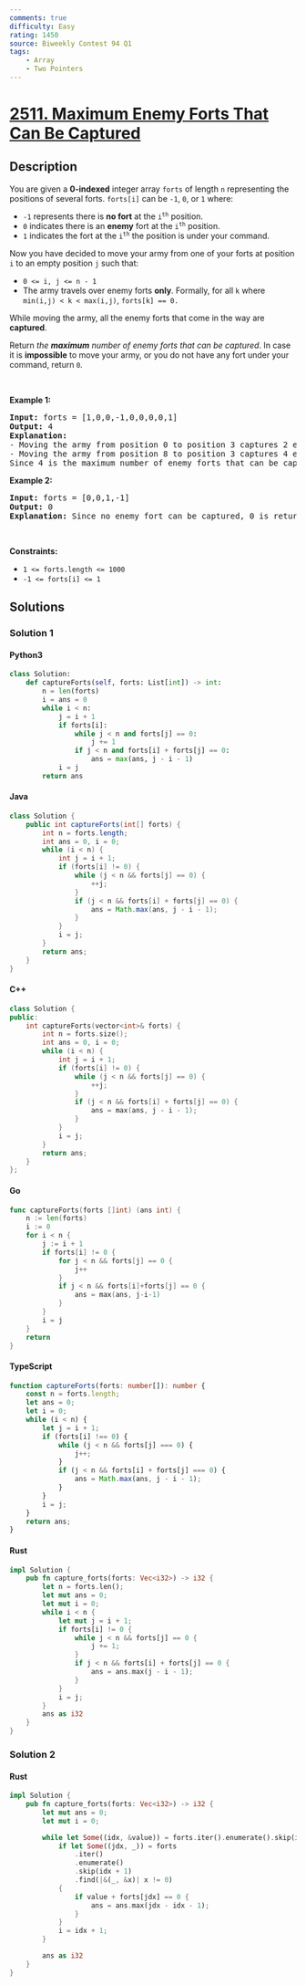 ```yaml
---
comments: true
difficulty: Easy
rating: 1450
source: Biweekly Contest 94 Q1
tags:
    - Array
    - Two Pointers
---
```


<!-- problem:start -->

# [2511. Maximum Enemy Forts That Can Be Captured](https://leetcode.com/problems/maximum-enemy-forts-that-can-be-captured)

## Description

<!-- description:start -->

<p>You are given a <strong>0-indexed</strong> integer array <code>forts</code> of length <code>n</code> representing the positions of several forts. <code>forts[i]</code> can be <code>-1</code>, <code>0</code>, or <code>1</code> where:</p>

<ul>
	<li><code>-1</code> represents there is <strong>no fort</strong> at the <code>i<sup>th</sup></code> position.</li>
	<li><code>0</code> indicates there is an <strong>enemy</strong> fort at the <code>i<sup>th</sup></code> position.</li>
	<li><code>1</code> indicates the fort at the <code>i<sup>th</sup></code> the position is under your command.</li>
</ul>

<p>Now you have decided to move your army from one of your forts at position <code>i</code> to an empty position <code>j</code> such that:</p>

<ul>
	<li><code>0 &lt;= i, j &lt;= n - 1</code></li>
	<li>The army travels over enemy forts <strong>only</strong>. Formally, for all <code>k</code> where <code>min(i,j) &lt; k &lt; max(i,j)</code>, <code>forts[k] == 0.</code></li>
</ul>

<p>While moving the army, all the enemy forts that come in the way are <strong>captured</strong>.</p>

<p>Return<em> the <strong>maximum</strong> number of enemy forts that can be captured</em>. In case it is <strong>impossible</strong> to move your army, or you do not have any fort under your command, return <code>0</code><em>.</em></p>

<p>&nbsp;</p>
<p><strong class="example">Example 1:</strong></p>

<pre>
<strong>Input:</strong> forts = [1,0,0,-1,0,0,0,0,1]
<strong>Output:</strong> 4
<strong>Explanation:</strong>
- Moving the army from position 0 to position 3 captures 2 enemy forts, at 1 and 2.
- Moving the army from position 8 to position 3 captures 4 enemy forts.
Since 4 is the maximum number of enemy forts that can be captured, we return 4.
</pre>

<p><strong class="example">Example 2:</strong></p>

<pre>
<strong>Input:</strong> forts = [0,0,1,-1]
<strong>Output:</strong> 0
<strong>Explanation:</strong> Since no enemy fort can be captured, 0 is returned.
</pre>

<p>&nbsp;</p>
<p><strong>Constraints:</strong></p>

<ul>
	<li><code>1 &lt;= forts.length &lt;= 1000</code></li>
	<li><code>-1 &lt;= forts[i] &lt;= 1</code></li>
</ul>

<!-- description:end -->

## Solutions

<!-- solution:start -->

### Solution 1

<!-- tabs:start -->

#### Python3

```python
class Solution:
    def captureForts(self, forts: List[int]) -> int:
        n = len(forts)
        i = ans = 0
        while i < n:
            j = i + 1
            if forts[i]:
                while j < n and forts[j] == 0:
                    j += 1
                if j < n and forts[i] + forts[j] == 0:
                    ans = max(ans, j - i - 1)
            i = j
        return ans
```

#### Java

```java
class Solution {
    public int captureForts(int[] forts) {
        int n = forts.length;
        int ans = 0, i = 0;
        while (i < n) {
            int j = i + 1;
            if (forts[i] != 0) {
                while (j < n && forts[j] == 0) {
                    ++j;
                }
                if (j < n && forts[i] + forts[j] == 0) {
                    ans = Math.max(ans, j - i - 1);
                }
            }
            i = j;
        }
        return ans;
    }
}
```

#### C++

```cpp
class Solution {
public:
    int captureForts(vector<int>& forts) {
        int n = forts.size();
        int ans = 0, i = 0;
        while (i < n) {
            int j = i + 1;
            if (forts[i] != 0) {
                while (j < n && forts[j] == 0) {
                    ++j;
                }
                if (j < n && forts[i] + forts[j] == 0) {
                    ans = max(ans, j - i - 1);
                }
            }
            i = j;
        }
        return ans;
    }
};
```

#### Go

```go
func captureForts(forts []int) (ans int) {
	n := len(forts)
	i := 0
	for i < n {
		j := i + 1
		if forts[i] != 0 {
			for j < n && forts[j] == 0 {
				j++
			}
			if j < n && forts[i]+forts[j] == 0 {
				ans = max(ans, j-i-1)
			}
		}
		i = j
	}
	return
}
```

#### TypeScript

```ts
function captureForts(forts: number[]): number {
    const n = forts.length;
    let ans = 0;
    let i = 0;
    while (i < n) {
        let j = i + 1;
        if (forts[i] !== 0) {
            while (j < n && forts[j] === 0) {
                j++;
            }
            if (j < n && forts[i] + forts[j] === 0) {
                ans = Math.max(ans, j - i - 1);
            }
        }
        i = j;
    }
    return ans;
}
```

#### Rust

```rust
impl Solution {
    pub fn capture_forts(forts: Vec<i32>) -> i32 {
        let n = forts.len();
        let mut ans = 0;
        let mut i = 0;
        while i < n {
            let mut j = i + 1;
            if forts[i] != 0 {
                while j < n && forts[j] == 0 {
                    j += 1;
                }
                if j < n && forts[i] + forts[j] == 0 {
                    ans = ans.max(j - i - 1);
                }
            }
            i = j;
        }
        ans as i32
    }
}
```

<!-- tabs:end -->

<!-- solution:end -->

<!-- solution:start -->

### Solution 2

<!-- tabs:start -->

#### Rust

```rust
impl Solution {
    pub fn capture_forts(forts: Vec<i32>) -> i32 {
        let mut ans = 0;
        let mut i = 0;

        while let Some((idx, &value)) = forts.iter().enumerate().skip(i).find(|&(_, &x)| x != 0) {
            if let Some((jdx, _)) = forts
                .iter()
                .enumerate()
                .skip(idx + 1)
                .find(|&(_, &x)| x != 0)
            {
                if value + forts[jdx] == 0 {
                    ans = ans.max(jdx - idx - 1);
                }
            }
            i = idx + 1;
        }

        ans as i32
    }
}
```

<!-- tabs:end -->

<!-- solution:end -->

<!-- problem:end -->
